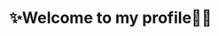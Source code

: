 # ✨Welcome to my profile👋✨

<!--
**Lyne2615/Lyne2615** is a ✨ _special_ ✨ repository because its `README.md` (this file) appears on your GitHub profile.


- ✨My name is Allyne Gabrielly, better known as Lyne or Gaby
- 🔭 I'm currently studying at alura
- 🌱Estou me desenvolvendo na linguagem JavaScript
- ✨I use this space to organize and share my projects developed.
